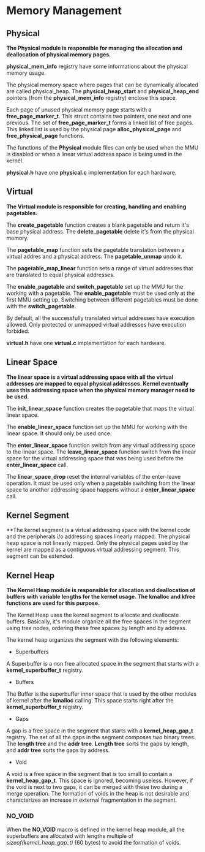 # Memory Management

## Physical

**The Physical module is responsible for managing the allocation and deallocation of physical memory pages.**

**physical_mem_info** registry have some informations about the physical memory usage. 

The physical memory space where pages that can be dynamically allocated are called physical_heap. The **physical_heap_start** and **physical_heap_end** pointers (from the **physical_mem_info** registry) enclose this space.

Each page of unused physical memory page starts with a **free_page_marker_t**. This struct contains two pointers, one next and one previous. The set of **free_page_marker_t** forms a linked list of free pages. This linked list is used by the physical page **alloc_physical_page** and **free_physical_page** functions.

The functions of the **Physical** module files can only be used when the MMU is disabled or when a linear virtual address space is being used in the kernel.

**physical.h** have one **physical.c** implementation for each hardware.

## Virtual

**The Virtual module is responsible for creating, handling and enabling pagetables.**

The **create_pagetable** function creates a blank pagetable and return it's base physical address. The **delete_pagetable** delete it's from the physical memory.

The **pagetable_map** function sets the pagetable translation between a virtual addres and a physical address. The **pagetable_unmap** undo it.

The **pagetable_map_linear** function sets a range of virtual addresses that are translated to equal physical addresses.

The **enable_pagetable** and **switch_pagetable** set up the MMU for the working with a pagetable. The **enable_pagetable** must be used only at the first MMU setting up. Switching between different pagetables must be done with the **switch_pagetable**.

By default, all the successfully translated virtual addresses have execution allowed. Only protected or unmapped virtual addresses have execution forbided.

**virtual.h** have one **virtual.c** implementation for each hardware.

## Linear Space

**The linear space is a virtual addressing space with all the virtual addresses are mapped to equal physical addresses.  Kernel eventually uses this addressing space when the physical memory manager need to be used.**

The **init_linear_space** function creates the pagetable that maps the virtual linear space.

The **enable_linear_space** function set up the MMU for working with the linear space. It should only be used once.

The **enter_linear_space** function switch from any virtual addressing space to the linear space. The **leave_linear_space** function switch from the linear space for the virtual addressing space that was being used before the **enter_linear_space** call.

The **linear_space_drop** reset the internal variables of the enter-leave operation. It must be used only when a pagetable switching from the linear space to another addressing space happens without a **enter_linear_space** call.

## Kernel Segment

**The kernel segment is a virtual addressing space with the kernel code and the peripherals i/o addressing spaces linearly mapped. The physical heap space is not linearly mapped. Only the physical pages used by the kernel are mapped as a contiguous virtual addressing segment. This segment can be extended.

## Kernel Heap

**The Kernel Heap module is responsible for allocation and deallocation of buffers with variable lengths for the kernel usage. The kmalloc and kfree functions are used for this purpose.**

The Kernel Heap uses the kernel segment to allocate and deallocate buffers. Basically, it's module organize all the free spaces in the segment using tree nodes, ordering these free spaces by length and by address.

The kernel heap organizes the segment with the following elements:

* Superbuffers

A Superbuffer is a non free allocated space in the segment that starts with a **kernel_superbuffer_t** registry.

* Buffers

The Buffer is the superbuffer inner space that is used by the other modules of kernel after the **kmalloc** calling. This space starts right after the **kernel_superbuffer_t** registry.

* Gaps

A gap is a free space in the segment that starts with a **kernel_heap_gap_t** registry. The set of all the gaps in the segment composes two binary trees: The **length tree** and the **addr tree**. **Length tree** sorts the gaps by length, and **addr tree** sorts the gaps by address.

* Void

A void is a free space in the segment that is too small to contain a **kernel_heap_gap_t**. This space is ignored, becoming useless. However, if the void is next to two gaps, it can be merged with these two during a merge operation. The formation of voids in the heap is not desirable and characterizes an increase in external fragmentation in the segment.

### NO_VOID

When the **NO_VOID** macro is defined in the kernel heap module, all the superbuffers are allocated with lengths multiple of  *sizeof(kernel_heap_gap_t)* (60 bytes) to avoid the formation of voids.